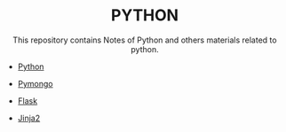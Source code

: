 <h1 align="center">PYTHON</h1> 
<p align="center">
This repository contains Notes of Python and others materials related to python.
</p> 

<!--<img width="100%" src="https://user-images.githubusercontent.com/71178740/217034698-3d90e59e-8285-4714-becd-1849fa527f64.jpg" alt="What Can Do Python" />-->

* <a href="/python/README.md"><p>Python</p></a>
* <a href="/pymongo/README.md"><p>Pymongo</p></a>
* <a href="/flask/README.md"><p>Flask</p></a>
* <a href="/Jinja2/README.md"><p>Jinja2</p></a>

